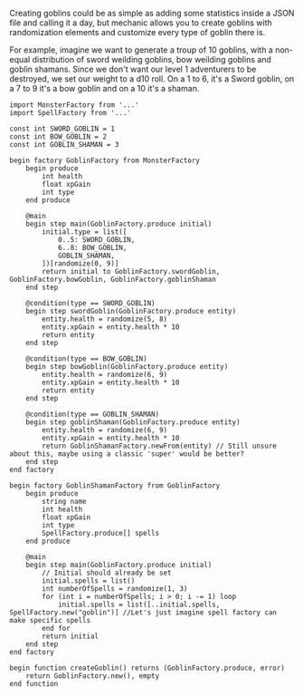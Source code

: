 Creating goblins could be as simple as adding some statistics inside a JSON file and calling it a day, but mechanic allows you to create goblins with randomization elements and customize every type of goblin there is.

For example, imagine we want to generate a troup of 10 goblins, with a non-equal distribution of sword weilding goblins, bow weilding goblins and goblin shamans. Since we don't want our level 1 adventurers to be destroyed, we set our weight to a d10 roll. On a 1 to 6, it's a Sword goblin, on a 7 to 9 it's a bow goblin and on a 10 it's a shaman.

```
import MonsterFactory from '...'
import SpellFactory from '...'

const int SWORD_GOBLIN = 1
const int BOW_GOBLIN = 2
const int GOBLIN_SHAMAN = 3

begin factory GoblinFactory from MonsterFactory
    begin produce
        int health
        float xpGain
        int type
    end produce
    
    @main
    begin step main(GoblinFactory.produce initial)
        initial.type = list([
            0..5: SWORD_GOBLIN,
            6..8: BOW_GOBLIN,
            GOBLIN_SHAMAN,
        ])[randomize(0, 9)]
        return initial to GoblinFactory.swordGoblin, GoblinFactory.bowGoblin, GoblinFactory.goblinShaman
    end step
    
    @condition(type == SWORD_GOBLIN)
    begin step swordGoblin(GoblinFactory.produce entity)
        entity.health = randomize(5, 8)
        entity.xpGain = entity.health * 10
        return entity
    end step
    
    @condition(type == BOW_GOBLIN)
    begin step bowGoblin(GoblinFactory.produce entity)
        entity.health = randomize(6, 9)
        entity.xpGain = entity.health * 10
        return entity
    end step
    
    @condition(type == GOBLIN_SHAMAN)
    begin step goblinShaman(GoblinFactory.produce entity)
        entity.health = randomize(6, 9)
        entity.xpGain = entity.health * 10
        return GoblinShamanFactory.newFrom(entity) // Still unsure about this, maybe using a classic 'super' would be better?
    end step
end factory

begin factory GoblinShamanFactory from GoblinFactory
    begin produce
        string name
        int health
        float xpGain
        int type
        SpellFactory.produce[] spells
    end produce
    
    @main
    begin step main(GoblinFactory.produce initial)
        // Initial should already be set
        initial.spells = list()
        int numberOfSpells = randomize(1, 3)
        for (int i = numberOfSpells; i > 0; i -= 1) loop
            initial.spells = list([..initial.spells, SpellFactory.new("goblin")] //Let's just imagine spell factory can make specific spells
        end for
        return initial
    end step
end factory

begin function createGoblin() returns (GoblinFactory.produce, error)
    return GoblinFactory.new(), empty
end function
```
